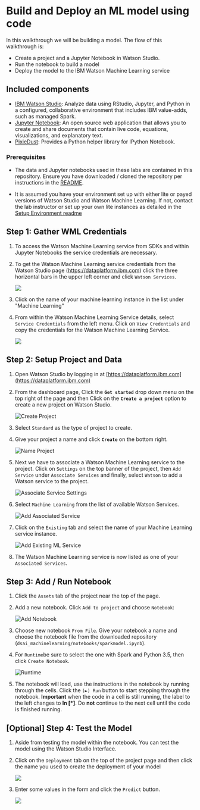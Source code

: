 # Build and Deploy an ML model using code

In this walkthrough we will be building a model. The flow of this walkthrough is:

- Create a project and a Jupyter Notebook in Watson Studio.
- Run the notebook to build a model
- Deploy the model to the IBM Watson Machine Learning service

## Included components

- [IBM Watson Studio](https://www.ibm.com/cloud/watson-studio): Analyze data using RStudio, Jupyter, and Python in a configured, collaborative environment that includes IBM value-adds, such as managed Spark.
- [Jupyter Notebook](https://jupyter.org/): An open source web application that allows you to create and share documents that contain live code, equations, visualizations, and explanatory text.
- [PixieDust](https://github.com/pixiedust/pixiedust): Provides a Python helper library for IPython Notebook.

### Prerequisites

- The data and Jupyter notebooks used in these labs are contained in this repository. Ensure you have downloaded / cloned the repository per instructions in the [README](READMe.md).

- It is assumed you have your environment set up with either lite or payed versions of Watson Studio and Watson Machine Learning. If not, contact the lab instructor or set up your own lite instances as detailed in the [Setup Environment readme](EnvironmentSetup.md)

## Step 1: Gather WML Credentials

1. To access the Watson Machine Learning service from SDKs and within Jupyter Notebooks the service credentials are necessary.

1. To get the Watson Machine Learning service credentials from the Watson Studio page (https://dataplatform.ibm.com) click the three horizontal bars in the upper left corner and click `Watson Services`.

    ![](docs/images/ss12.png)

1. Click on the name of your machine learning instance in the list under "Machine Learning"

1. From within the Watson Machine Learning Service details, select `Service Credentials` from the left menu.  Click on `View Credentials` and copy the credentials for the Watson Machine Learning Service.

    ![](docs/images/ss13.png)

## Step 2: Setup Project and Data

1. Open Watson Studio by logging in at [https://dataplatform.ibm.com](https://dataplatform.ibm.com)

1. From the dashboard page, Click the **`Get started`** drop down menu on the top right of the page and then Click on the **`Create a project`** option to create a new project on Watson Studio.

    ![Create Project](docs/images/ss8a.png)

1. Select `Standard` as the type of project to create.

1. Give your project a name and click **`Create`** on the bottom right.

    ![Name Project](docs/images/ss9a.png)

1. Next we have to associate a Watson Machine Learning service to the project. Click on `Settings` on the top banner of the project, then `Add Service` under `Associate Services` and finally, select `Watson` to add a Watson service to the project.

    ![Associate Service Settings](docs/images/settings.png)

1. Select `Machine Learning` from the list of available Watson Services.

    ![Add Associated Service](docs/images/add-associated-service.png)

1. Click on the `Existing` tab and select the name of your Machine Learning service instance.

    ![Add Existing ML Service](docs/images/choose-ml-service.png)
  
1. The Watson Machine Learning service is now listed as one of your `Associated Services`.

## Step 3: Add / Run Notebook

1. Click the `Assets` tab of the project near the top of the page.

1. Add a new notebook. Click `Add to project` and choose `Notebook`:

   ![Add Notebook](docs/images/newnotebook.png)

1. Choose new notebook `From File`. Give your notebook a name and choose the notebook file from the downloaded repository (`dsai_machinelearning/notebooks/sparkmodel.ipynb`).

1. For `Runtime`be sure to select the one with Spark and Python 3.5, then click `Create Notebook`.

   ![Runtime](docs/images/notebookfromfile.png)

1. The notebook will load, use the instructions in the notebook by running through the cells. Click the `(►) Run` button to start stepping through the notebook. **Important** when the code in a cell is still running, the label to the left changes to **In [\*]**. Do **not** continue to the next cell until the code is finished running.

## [Optional] Step 4: Test the Model

1. Aside from testing the model within the notebook. You can test the model using the Watson Studio Interface.

1. Click on the `Deployment` tab on the top of the project page and then click the name you used to create the deployment of your model

   ![](docs/images/ss15.png)

1. Enter some values in the form and click the `Predict` button.

   ![](docs/images/ss16.png)